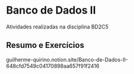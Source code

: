 # Banco de Dados II
Atividades realizadas na disciplina  BD2C5

## Resumo e Exercícios
guilherme-quirino.notion.site/Banco-de-Dados-II-648cfd7549c04170898aa657f91f2416

